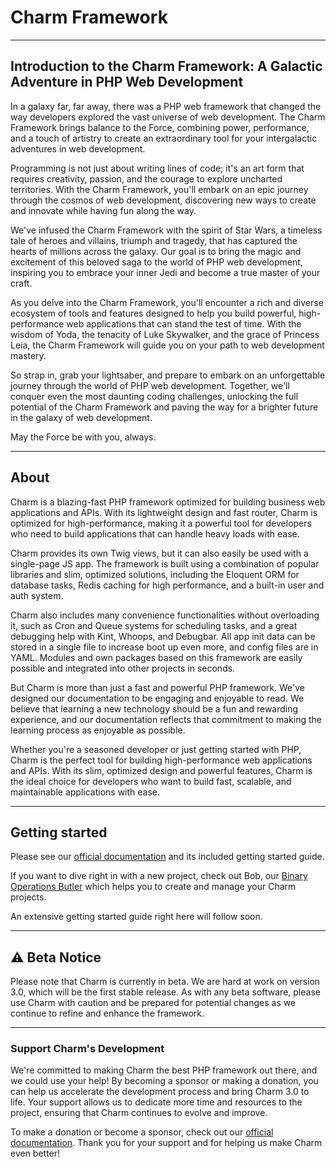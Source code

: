 # Charm Framework

---

## Introduction to the Charm Framework: A Galactic Adventure in PHP Web Development

In a galaxy far, far away, there was a PHP web framework that 
changed the way developers explored the vast universe of web development.
The Charm Framework brings balance to the Force, combining power, performance, 
and a touch of artistry to create an extraordinary tool for your 
intergalactic adventures in web development.

Programming is not just about writing lines of code; it's an art form that 
requires creativity, passion, and the courage to explore uncharted territories. 
With the Charm Framework, you'll embark on an epic journey through the cosmos of 
web development, discovering new ways to create and innovate while having fun along the way.

We've infused the Charm Framework with the spirit of Star Wars, a timeless tale of 
heroes and villains, triumph and tragedy, that has captured the hearts of millions across the galaxy. 
Our goal is to bring the magic and excitement of this beloved saga to the world of PHP web development, 
inspiring you to embrace your inner Jedi and become a true master of your craft.

As you delve into the Charm Framework, 
you'll encounter a rich and diverse ecosystem of tools and features designed to help you build powerful, 
high-performance web applications that can stand the test of time. With the wisdom of Yoda, 
the tenacity of Luke Skywalker, and the grace of Princess Leia, 
the Charm Framework will guide you on your path to web development mastery.

So strap in, grab your lightsaber, and prepare to embark on an unforgettable 
journey through the world of PHP web development. Together, we'll conquer even the most daunting 
coding challenges, unlocking the full potential of the Charm Framework and paving the way 
for a brighter future in the galaxy of web development.

May the Force be with you, always.

---

## About

Charm is a blazing-fast PHP framework optimized for building business web 
applications and APIs. With its lightweight design and fast router, 
Charm is optimized for high-performance, making it a powerful tool for 
developers who need to build applications that can handle heavy loads with ease.

Charm provides its own Twig views, but it can also easily be used with a 
single-page JS app. The framework is built using a combination of popular libraries 
and slim, optimized solutions, including the Eloquent ORM for database tasks, 
Redis caching for high performance, and a built-in user and auth system.

Charm also includes many convenience functionalities without overloading it, 
such as Cron and Queue systems for scheduling tasks, and a great debugging help with Kint,
Whoops, and Debugbar. All app init data can be stored in a single file to increase boot 
up even more, and config files are in YAML. Modules and own packages based on this 
framework are easily possible and integrated into other projects in seconds.

But Charm is more than just a fast and powerful PHP framework. We've designed our 
documentation to be engaging and enjoyable to read. 
We believe that learning a new technology 
should be a fun and rewarding experience, and our documentation reflects that 
commitment to making the learning process as enjoyable as possible.

Whether you're a seasoned developer or just getting started with PHP, 
Charm is the perfect tool for building high-performance web applications and APIs. 
With its slim, optimized design and powerful features, 
Charm is the ideal choice for developers who want to build fast, 
scalable, and maintainable applications with ease.

---

## Getting started

Please see our [official documentation](https://neoground.com/docs/charm/index)
and its included getting started guide.

If you want to dive right in with a new project, check out Bob, 
our [Binary Operations Butler](https://github.com/neoground/charm-toolkit) which helps you to create and manage
your Charm projects.

An extensive getting started guide right here will follow soon.

---

## :warning: Beta Notice

Please note that Charm is currently in beta.
We are hard at work on version 3.0, which will be the first stable release. 
As with any beta software, please use Charm with caution and be prepared for 
potential changes as we continue to refine and enhance the framework.

---

### Support Charm's Development

We're committed to making Charm the best PHP framework out there, 
and we could use your help! By becoming a sponsor or making a donation, 
you can help us accelerate the development process and bring Charm 3.0 to life. 
Your support allows us to dedicate more time and resources to the project, 
ensuring that Charm continues to evolve and improve.

To make a donation or become a sponsor, check out our [official documentation](https://neoground.com/docs/charm/index).
Thank you for your support and for helping us make Charm even better!
